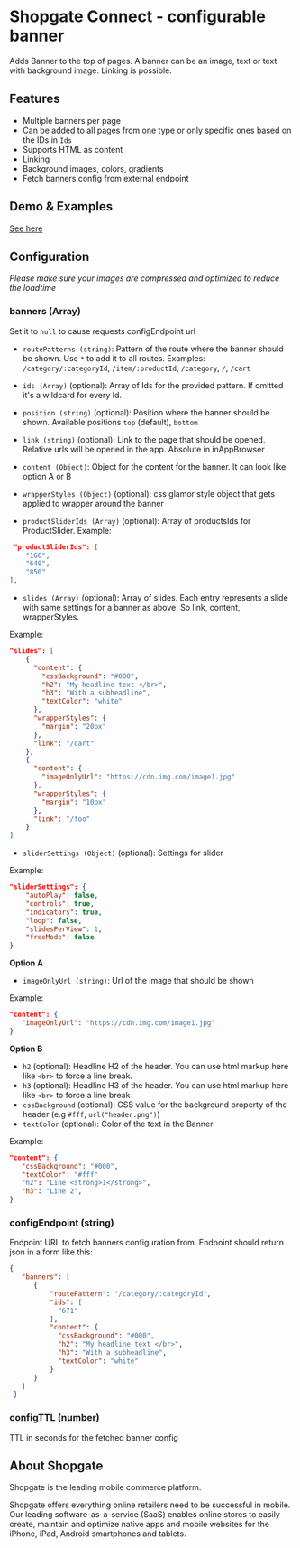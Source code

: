 # Shopgate Connect - configurable banner

Adds Banner to the top of pages. A banner can be an image, text or text with background image. Linking is possible.

## Features
- Multiple banners per page
- Can be added to all pages from one type or only specific ones based on the IDs in `Ids`
- Supports HTML as content
- Linking
- Background images, colors, gradients
- Fetch banners config from external endpoint

## Demo & Examples
[See here](demo/index.md)

## Configuration

_Please make sure your images are compressed and optimized to reduce the loadtime_

### banners (Array)
Set it to `null` to cause requests configEndpoint url

- `routePatterns (string)`: Pattern of the route where the banner should be shown. Use `*` to add it to all routes.
Examples: `/category/:categoryId`, `/item/:productId`, `/category`, `/`, `/cart`

- `ids (Array)` (optional): Array of Ids for the provided pattern. If omitted it's a wildcard for every Id.

- `position (string)` (optional): Position where the banner should be shown. Available positions `top` (default), `bottom`

- `link (string)` (optional): Link to the page that should be opened. Relative urls will be opened in the app. Absolute in inAppBrowser

- `content (Object)`: Object for the content for the banner. It can look like option A or B

- `wrapperStyles (Object)` (optional): css glamor style object that gets applied to wrapper around the banner

- `productSliderIds (Array)` (optional): Array of productsIds for ProductSlider.
Example:
```json
 "productSliderIds": [
    "166",
    "640",
    "850"
],
```

- `slides (Array)` (optional): Array of slides. Each entry represents a slide with same settings for a banner as above. So link, content, wrapperStyles.

Example:
```json
"slides": [
    {
      "content": {
        "cssBackground": "#000",
        "h2": "My headline text </br>",
        "h3": "With a subheadline",
        "textColor": "white"
      },
      "wrapperStyles": {
        "margin": "20px"
      },
      "link": "/cart"
    },
    {
      "content": {
        "imageOnlyUrl": "https://cdn.img.com/image1.jpg"
      },
      "wrapperStyles": {
        "margin": "10px"
      },
      "link": "/foo"
    }
]
```

- `sliderSettings (Object)` (optional): Settings for slider

Example:
```json
"sliderSettings": {
    "autoPlay": false,
    "controls": true,
    "indicators": true,
    "loop": false,
    "slidesPerView": 1,
    "freeMode": false
}
```

**Option A**

- `imageOnlyUrl (string)`: Url of the image that should be shown

Example:
```json
"content": {
   "imageOnlyUrl": "https://cdn.img.com/image1.jpg"
}
```

**Option B**

- `h2` (optional): Headline H2 of the header. You can use html markup here like `<br>` to force a line break.
- `h3` (optional): Headline H3 of the header. You can use html markup here like `<br>` to force a line break
- `cssBackground` (optional): CSS value for the background property of the header (e.g `#fff`, `url("header.png")`)
- `textColor` (optional): Color of the text in the Banner

Example:
```json
"content": {
   "cssBackground": "#000",
   "textColor": "#fff"
   "h2": "Line <strong>1</strong>",
   "h3": "Line 2",
}
```

### configEndpoint (string)
Endpoint URL to fetch banners configuration from. Endpoint should return json in a form like this:
```json
{
   "banners": [
      {
          "routePattern": "/category/:categoryId",
          "ids": [
            "671"
          ],
          "content": {
            "cssBackground": "#000",
            "h2": "My headline text </br>",
            "h3": "With a subheadline",
            "textColor": "white"
          }
      }
   ]
 }
```

### configTTL (number)
TTL in seconds for the fetched banner config

## About Shopgate

Shopgate is the leading mobile commerce platform.

Shopgate offers everything online retailers need to be successful in mobile. Our leading
software-as-a-service (SaaS) enables online stores to easily create, maintain and optimize native
apps and mobile websites for the iPhone, iPad, Android smartphones and tablets.
